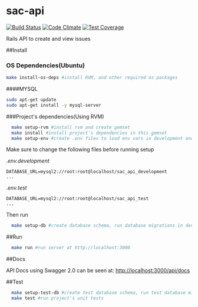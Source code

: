 # sac-api

[![Build Status](https://travis-ci.org/rai200890/sac-api.svg?branch=improvement%2Fadd_travis_ci_config)](https://travis-ci.org/rai200890/sac-api)
[![Code Climate](https://codeclimate.com/github/rai200890/sac-api/badges/gpa.svg)](https://codeclimate.com/github/rai200890/sac-api)
[![Test Coverage](https://codeclimate.com/github/rai200890/sac-api/badges/coverage.svg)](https://codeclimate.com/github/rai200890/sac-api/coverage)

  Rails API to create and view issues

##Install

### OS Dependencies(Ubuntu)

```bash
make install-os-deps #install RVM, and other required os packages
```

####MYSQL
```bash
sudo apt-get update
sudo apt-get install -y mysql-server
```

###Project's dependencies(Using RVM)
```bash
  make setup-rvm #install rvm and create gemset
  make install #install project's dependencies in this gemset
  make setup-env #create .env files to load env vars in development and test
```
  Make sure to change the following files before running setup
  
  *.env.development*
  ```
  DATABASE_URL=mysql2://root:root@localhost/sac_api_development
  ...
  ```
  
  *.env.test*
  ```
  DATABASE_URL=mysql2://root:root@localhost/sac_api_test
  ...
  ```
  
  Then run
  
```bash  
  make setup-db #create database schema, run database migrations in development and load seed
```

##Run

```bash
  make run #run server at http://localhost:3000
```

##Docs

API Docs using Swagger 2.0 can be seen at: [http://localhost:3000/api/docs](http://localhost:3000/api/docs)

##Test

```bash
  make setup-test-db #create test database schema, run test database migrations
  make test #run project's unit tests
```

